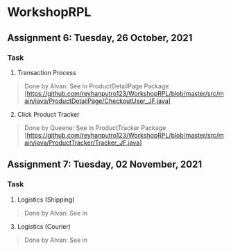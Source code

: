# WorkshopRPL
## Assignment 6: Tuesday, 26 October, 2021 
### Task 
1. Transaction Process 
> Done by Alvan: See in ProductDetailPage Package [https://github.com/reyhanputro123/WorkshopRPL/blob/master/src/main/java/ProductDetailPage/CheckoutUser_JF.java]
2. Click Product Tracker
> Done by Queene: See in ProductTracker Package [https://github.com/reyhanputro123/WorkshopRPL/blob/master/src/main/java/ProductTracker/Tracker_JF.java]

## Assignment 7: Tuesday, 02 November, 2021 
### Task 
1. Logistics (Shipping) 
> Done by Alvan: See in 
3. Logistics (Courier) 
> Done by Alvan: See in 

